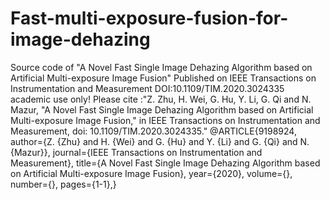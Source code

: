 # Fast-multi-exposure-fusion-for-image-dehazing
Source code of "A Novel Fast Single Image Dehazing Algorithm based on Artificial Multi-exposure Image Fusion"
Published on IEEE Transactions on Instrumentation and Measurement
DOI:10.1109/TIM.2020.3024335
academic use only!
Please cite :"Z. Zhu, H. Wei, G. Hu, Y. Li, G. Qi and N. Mazur, "A Novel Fast Single Image Dehazing Algorithm based on Artificial Multi-exposure Image Fusion," in IEEE Transactions on Instrumentation and Measurement, doi: 10.1109/TIM.2020.3024335."
@ARTICLE{9198924,
  author={Z. {Zhu} and H. {Wei} and G. {Hu} and Y. {Li} and G. {Qi} and N. {Mazur}},
  journal={IEEE Transactions on Instrumentation and Measurement}, 
  title={A Novel Fast Single Image Dehazing Algorithm based on Artificial Multi-exposure Image Fusion}, 
  year={2020},
  volume={},
  number={},
  pages={1-1},}
